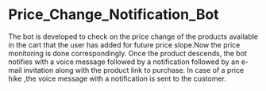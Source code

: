 # Price_Change_Notification_Bot
The bot is developed to check on the price change of the products available in the cart that the user has added for future price slope.Now the price monitoring is done correspondingly. Once the product descends, the bot notifies with a voice message followed by a notification followed by an e-mail invitation along with the product link to purchase. In case of a price hike ,the voice message with a notification is sent to the customer. 

